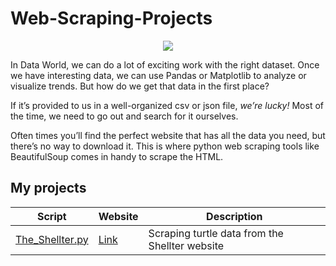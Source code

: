 # Web-Scraping-Projects

<p align="center">
  <img src="https://media.giphy.com/media/VeNDat4n4Kre76oS1g/giphy.gif" />
</p>

In Data World, we can do a lot of exciting work with the right dataset. Once we have interesting data, we can use Pandas or Matplotlib to analyze or visualize trends. But how do we get that data in the first place?

If it’s provided to us in a well-organized csv or json file, *we’re lucky!* Most of the time, we need to go out and search for it ourselves.

Often times you’ll find the perfect website that has all the data you need, but there’s no way to download it. This is where python web scraping tools like BeautifulSoup comes in handy to scrape the HTML.

## My projects

Script | Website   | Description|
------------- | ------------- | ------------- |
[The_Shellter.py](https://github.com/RdEl00/Web-Scraping-Projects/blob/main/The_Shellter/The_Shellter.py)  | [Link](https://content.codecademy.com/courses/beautifulsoup/shellter.html) | Scraping turtle data from the Shellter website

